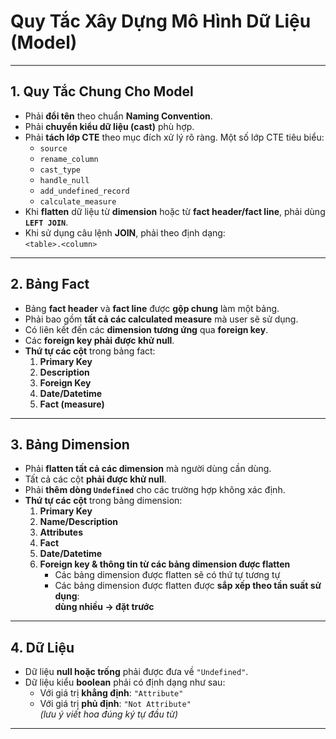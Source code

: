 # Quy Tắc Xây Dựng Mô Hình Dữ Liệu (Model)

---

## 1. Quy Tắc Chung Cho Model

- Phải **đổi tên** theo chuẩn **Naming Convention**.
- Phải **chuyển kiểu dữ liệu (cast)** phù hợp.
- Phải **tách lớp CTE** theo mục đích xử lý rõ ràng. Một số lớp CTE tiêu biểu:
  - `source`
  - `rename_column`
  - `cast_type`
  - `handle_null`
  - `add_undefined_record`
  - `calculate_measure`
- Khi **flatten** dữ liệu từ **dimension** hoặc từ **fact header/fact line**, phải dùng **`LEFT JOIN`**.
- Khi sử dụng câu lệnh **JOIN**, phải theo định dạng:  
  `<table>.<column>`

---

## 2. Bảng Fact

- Bảng **fact header** và **fact line** được **gộp chung** làm một bảng.
- Phải bao gồm **tất cả các calculated measure** mà user sẽ sử dụng.
- Có liên kết đến các **dimension tương ứng** qua **foreign key**.
- Các **foreign key phải được khử null**.
- **Thứ tự các cột** trong bảng fact:
  1. **Primary Key**
  2. **Description**
  3. **Foreign Key**
  4. **Date/Datetime**
  5. **Fact (measure)**

---

## 3. Bảng Dimension

- Phải **flatten tất cả các dimension** mà người dùng cần dùng.
- Tất cả các cột **phải được khử null**.
- Phải **thêm dòng `Undefined`** cho các trường hợp không xác định.
- **Thứ tự các cột** trong bảng dimension:
  1. **Primary Key**
  2. **Name/Description**
  3. **Attributes**
  4. **Fact**
  5. **Date/Datetime**
  6. **Foreign key & thông tin từ các bảng dimension được flatten**
     - Các bảng dimension được flatten sẽ có thứ tự tương tự
     - Các bảng dimension được flatten được **sắp xếp theo tần suất sử dụng**:  
       **dùng nhiều → đặt trước**

---

## 4. Dữ Liệu

- Dữ liệu **null hoặc trống** phải được đưa về `"Undefined"`.
- Dữ liệu kiểu **boolean** phải có định dạng như sau:
  - Với giá trị **khẳng định**: `"Attribute"`
  - Với giá trị **phủ định**: `"Not Attribute"`  
    *(lưu ý viết hoa đúng ký tự đầu từ)*

---

